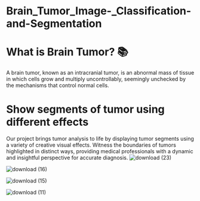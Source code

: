 # Brain_Tumor_Image-_Classification-and-Segmentation

# What is Brain Tumor? 📚

A brain tumor, known as an intracranial tumor, is an abnormal mass of tissue in which cells grow and multiply uncontrollably, seemingly unchecked by the mechanisms that control normal cells.

# Show segments of tumor using different effects
Our project brings tumor analysis to life by displaying tumor segments using a variety of creative visual effects. Witness the boundaries of tumors highlighted in distinct ways, providing medical professionals with a dynamic and insightful perspective for accurate diagnosis.
![download (23)](https://github.com/nadiasuweer4ya/TumorVision-Intelligent-Brain-Tumor-Analysis-and-Segmentation/assets/135404371/a3ea75ca-2298-4cd3-8bfa-f8acbce0fca8)


![download (16)](https://github.com/nadiasuweer4ya/TumorVision-Intelligent-Brain-Tumor-Analysis-and-Segmentation/assets/135404371/2d1477dc-d9ae-45a5-9703-cf17ee80e7cd)






![download (15)](https://github.com/nadiasuweer4ya/TumorVision-Intelligent-Brain-Tumor-Analysis-and-Segmentation/assets/135404371/c0ff88a0-3b90-4d87-b7a2-433d100913dc)


![download (11)](https://github.com/nadiasuweer4ya/TumorVision-Intelligent-Brain-Tumor-Analysis-and-Segmentation/assets/135404371/a6ef728e-988f-44d0-9dc7-ecb2bacd93ee)
